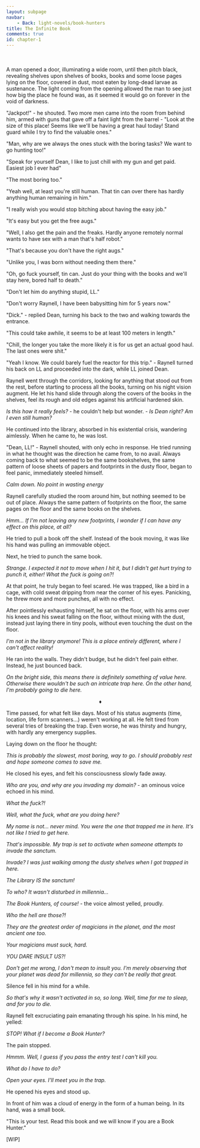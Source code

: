 ```yaml
---
layout: subpage
navbar:
    - Back: light-novels/book-hunters
title: The Infinite Book
comments: true
id: chapter-1
---
```

<br>
<br>
  A man opened a door, illuminating a wide room, until then pitch black, revealing shelves upon shelves of books, books and some
  loose pages lying on the floor, covered in dust, most eaten by long-dead larvae as sustenance. The light coming from the opening
  allowed the man to see just how big the place he found was, as it seemed it would go on forever in the void of darkness.
  
  "Jackpot!" - he shouted. Two more men came into the room from behind him, armed with guns that gave off a faint light 
  from the barrel - "Look at the size of this place! Seems like we'll be having a great haul today! Stand guard while I
  try to find the valuable ones." 
  
  "Man, why are we always the ones stuck with the boring tasks? We want to go hunting too!"
  
  "Speak for yourself Dean, I like to just chill with my gun and get paid. Easiest job I ever had"
  
  "The most boring too."
  
  "Yeah well, at least you're still human. That tin can over there has hardly anything human remaining in him."
  
  "I really wish you would stop bitching about having the easy job."
  
  "It's easy but you get the free augs."
  
  "Well, I also get the pain and the freaks. Hardly anyone remotely normal wants to have sex with a man that's half robot."
  
  "That's because you don't have the right augs."
  
  "Unlike you, I was born without needing them there."
  
  "Oh, go fuck yourself, tin can. Just do your thing with the books and we'll stay here, bored half to death."
  
  "Don't let him do anything stupid, LL."
  
  "Don't worry Raynell, I have been babysitting him for 5 years now."
  
  "Dick." - replied Dean, turning his back to the two and walking towards the entrance.
  
  "This could take awhile, it seems to be at least 100 meters in length."
  
  "Chill, the longer you take the more likely it is for us get an actual good haul. The last ones were shit."
  
  "Yeah I know. We could barely fuel the reactor for this trip." - Raynell turned his back on LL and proceeded into the dark, while LL joined Dean.
  
  Raynell went through the corridors, looking for anything that stood out from the rest, before starting to process all
  the books, turning on his night vision augment. He let his hand slide through along the covers of the books in the 
  shelves, feel its rough and old edges against his artificial hardened skin.
  
  *Is this how it really feels?* - he couldn't help but wonder. - *Is Dean right? Am I even still human?*
   
   He continued into the library, absorbed in his existential crisis, wandering aimlessly. When he came to, he was lost.
   
   "Dean, LL!" - Raynell shouted, with only echo in response. He tried running in what he thought was the direction he came from, to no avail.
   Always coming back to what seemed to be the same bookshelves, the same pattern of loose sheets of papers and footprints in the dusty floor,
   began to feel panic, immediately steeled himself.
   
   *Calm down. No point in wasting energy*
   
   Raynell carefully studied the room around him, but nothing seemed to be out of place. Always the same pattern of footprints
   on the floor, the same pages on the floor and the same books on the shelves. 
   
   *Hmm... If I'm not leaving any new footprints, I wonder if I can have any effect on this place, at all?* 
   
   He tried to pull a book off the shelf. Instead of the book moving, it was like his hand was pulling an immovable object.
   
   Next, he tried to punch the same book.
   
   *Strange. I expected it not to move when I hit it, but I didn't get hurt trying to punch it, either! What the fuck is going on?!*
   
   At that point, he truly began to feel scared. He was trapped, like a bird in a cage, with cold sweat dripping from near
   the corner of his eyes. Panicking, he threw more and more punches, all with no effect.
   
   After pointlessly exhausting himself, he sat on the floor, with his arms over his knees and his sweat falling on the floor,
   without mixing with the dust, instead just laying there in tiny pools, without even touching the dust on the floor.
   
   *I'm not in the library anymore! This is a place entirely different, where I can't affect reality!*
   
   He ran into the walls. They didn't budge, but he didn't feel pain either. Instead, he just bounced back.
   
   *On the bright side, this means there is definitely something of value here. Otherwise there wouldn't be such an intricate trap here.*
   *On the other hand, I'm probably going to die here.*
   
   <center>&diams;</center>
   
   Time passed, for what felt like days. Most of his status augments (time, location, life form scanners...) weren't working at all.
   He felt tired from several tries of breaking the trap. Even worse, he was thirsty and hungry, with hardly any emergency supplies.
   
   Laying down on the floor he thought:
   
   *This is probably the slowest, most boring, way to go. I should probably rest and hope someone comes to save me.*
   
   He closed his eyes, and felt his consciousness slowly fade away.
   
   *Who are you, and why are you invading my domain?* - an ominous voice echoed in his mind.
   
   *What the fuck?!*
   
   *Well, what the fuck, what are you doing here?*
   
   *My name is not... never mind. You were the one that trapped me in here. It's not like I tried to get here.*
   
   *That's impossible. My trap is set to activate when someone attempts to invade the sanctum.*
   
   *Invade? I was just walking among the dusty shelves when I got trapped in here.*
   
   *The Library IS the sanctum!*
   
   *To who? It wasn't disturbed in millennia...*
   
   *The Book Hunters, of course!* - the voice almost yelled, proudly.
   
   *Who the hell are those?!*
   
   *They are the greatest order of magicians in the planet, and the most ancient one too.*
   
   *Your magicians must suck, hard.*
   
   *YOU DARE INSULT US?!*
   
   *Don't get me wrong, I don't mean to insult you. I'm merely observing that your planet was dead for millennia, so they
   can't be really that great.*

   Silence fell in his mind for a while.
   
   *So that's why it wasn't activated in so, so long. Well, time for me to sleep, and for you to die.*
   
   Raynell felt excruciating pain emanating through his spine. In his mind, he yelled:
   
   *STOP! What if I become a Book Hunter?*
   
   The pain stopped.
   
   *Hmmm. Well, I guess if you pass the entry test I can't kill you.*
   
   *What do I have to do?*
   
   *Open your eyes. I'll meet you in the trap.*
   
   He opened his eyes and stood up.
   
   In front of him was a cloud of energy in the form of a human being. In its hand, was a small book.
   
   "This is your test. Read this book and we will know if you are a Book Hunter."
   
   [WIP]